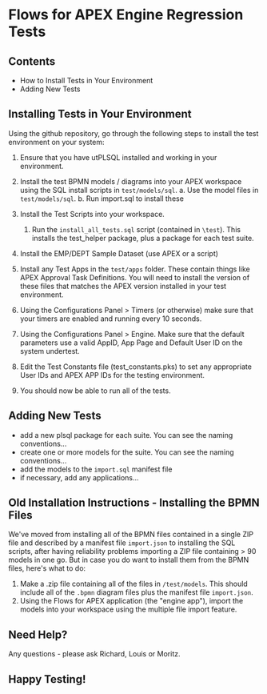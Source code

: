 # Flows for APEX Engine Regression Tests #

## Contents ##

- How to Install Tests in Your Environment
- Adding New Tests

## Installing Tests in Your Environment ##

Using the github repository, go through the following steps to install the test environment on your system:

1. Ensure that you have utPLSQL installed and working in your environment.  
2. Install the test BPMN models / diagrams into your APEX workspace using the SQL install scripts in `test/models/sql`.
   a. Use the model files in  `test/models/sql`.
   b. Run import.sql to install these

3. Install the Test Scripts into your workspace.
   1. Run the `install_all_tests.sql` script (contained in `\test`).  This installs the test_helper package, plus a package for each test suite.
   
4. Install the EMP/DEPT Sample Dataset (use APEX or a script)

5. Install any Test Apps in the `test/apps` folder.   These contain things like APEX Approval Task Definitions.   You will need to install the version of these files that matches the APEX version installed in your test environment.
   
6. Using the Configurations Panel > Timers (or otherwise) make sure that your timers are enabled and running every 10 seconds.
   
7. Using the Configurations Panel > Engine.   Make sure that the default parameters use a valid AppID, App Page and Default User ID on the system undertest.
   
8. Edit the Test Constants file (test_constants.pks) to set any appropriate User IDs and APEX APP IDs for the testing environment.


7. You should now be able to run all of the tests.

## Adding New Tests ##

- add a new plsql package for each suite.  You can see the naming conventions...
- create one or more models for the suite.  You can see the naming conventions...
- add the models to the `import.sql` manifest file
- if necessary, add any applications...

## Old Installation Instructions - Installing the BPMN Files

We've moved from installing all of the BPMN files contained in a single ZIP file and described by a manifest file `import.json` to installing the SQL scripts, after having reliability problems importing a ZIP file containing > 90 models in one go.  But in case you do want to install them from the BPMN files, here's what to do:

   1. Make a .zip file containing all of the files in `/test/models`.  This should include all of the `.bpmn` diagram files plus the manifest file `import.json`.
   2. Using the Flows for APEX application (the "engine app"), import the models into your workspace using the multiple file import feature.

## Need Help?

Any questions - please ask Richard, Louis or Moritz.

## Happy Testing! ##
